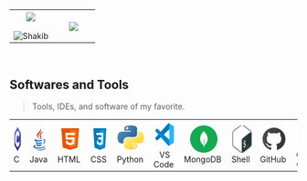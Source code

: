 <p  align="center">   
  <br>
<table border="0" align="center">
<tr border="0">
<td width="50%" align="center">
  
  <img  align="center"  src="https://github-readme-stats.vercel.app/api?username=saadkamal219&theme=vision-friendly-dark&show_icons=true&count_private=true&hide_border=true"/>
  <br></br>
  <img  title="🔥 Get streak stats for your profile at git.io/streak-stats" alt="Shakib" src="https://github-readme-streak-stats.herokuapp.com/?user=saadkamal219&theme=vision-friendly-dark&hide_border=true" />

</td>

<td width="50%" align="center">
  <img  align="center"  src="https://github-readme-stats.anuraghazra1.vercel.app/api/top-langs/?username=saadkamal219&layout=compact&theme=vision-friendly-dark&hide_border=true&no-bg=true&no-frame=true&langs_count=10"/>
  
  </td>
</tr>
</table>
</br>
</p>



<h2 align="left" id="macropower-tech">Softwares and Tools</h2>

> Tools, IDEs, and software of my favorite.

<table>
  <tr>
    <td align="center" width="96">
      <a href="https://www.cprogramming.com/">
        <img src="./images/c_icon.svg" width="48" height="48" alt="c" />
      </a>
      <br>C&nbsp;
    </td>
    <td align="center" width="96">
      <a href="https://www.java.com/">
        <img src="./images/java_icon.svg" width="48" height="48" alt="java" />
      </a>
      <br>Java&nbsp;
    </td>
    <td align="center" width="96">
      <a href="https://developer.mozilla.org/en-US/docs/Web/HTML">
        <img src="./images/html_icon.svg" width="48" height="48" alt="html" />
      </a>
      <br>HTML&nbsp;
    </td>
    <td align="center" width="96">
      <a href="https://developer.mozilla.org/en-US/docs/Web/CSS">
        <img src="./images/css_icon.svg" width="48" height="48" alt="css" />
      </a>
      <br>CSS&nbsp;
    <td align="center" width="96">
      <a href="https://www.codeblocks.org/">
        <img src="./images/python.png" width="48" height="48" alt="python" />
      </a>
      <br>Python&nbsp;
    </td>
    <td align="center" width="96">
      <a href="https://code.visualstudio.com/">
        <img src="./images/visual_studio_code_icon.svg" width="48" height="48" alt="visual studio code" />
      </a>
      <br>VS Code&nbsp;
    </td>
    <td align="center" width="96">
      <a href="https://www.sqlite.org/">
        <img src="./images/mongodb.svg" width="48" height="48" alt="mongodb" />
      </a>
      <br>MongoDB&nbsp;
    </td>
    <td align="center" width="96">
      <a href="https://www.mysql.com/">
        <img src="./images/shell.png" width="48" height="48" alt="shell" />
      </a>
      <br>Shell&nbsp;
    </td>
    <td align="center" width="96">
      <a href="https://github.com/rakibhasan1030/">
        <img src="./images/github_icon.svg" width="48" height="48" alt="github" />
      </a>
      <br>GitHub&nbsp;
    </td>
    <td align="center" width="96">
      <a href="https://gitlab.com/rakibhasan1030/">
        <img src="./images/colab.png" width="48" height="48" alt="colab" />
      </a>
      <br>Google CoLab&nbsp;
    </td>
  </tr>
</table>

<br>
